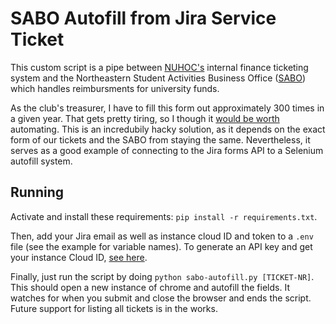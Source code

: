 # SABO Autofill from Jira Service Ticket

This custom script is a pipe between [NUHOC's](https://nuhoc.com/) internal finance ticketing system and the Northeastern Student Activities Business Office ([SABO](https://sabo.studentlife.northeastern.edu/)) which handles reimbursments for university funds. 

As the club's treasurer, I have to fill this form out approximately 300 times in a given year. That gets pretty tiring, so I though it [would be worth](https://xkcd.com/1205/) automating. This is an incredubily hacky solution, as it depends on the exact form of our tickets and the SABO from staying the same. Nevertheless, it serves as a good example of connecting to the Jira forms API to a Selenium autofill system.

## Running

Activate and install these requirements: `pip install -r requirements.txt`.

Then, add your Jira email as well as instance cloud ID and token to a `.env` file (see the example for variable names). To generate an API key and get your instance Cloud ID, [see here](https://developer.atlassian.com/cloud/jira/platform/basic-auth-for-rest-apis/).

Finally, just run the script by doing `python sabo-autofill.py [TICKET-NR]`. This should open a new instance of chrome and autofill the fields. It watches for when you submit and close the browser and ends the script. Future support for listing all tickets is in the works.